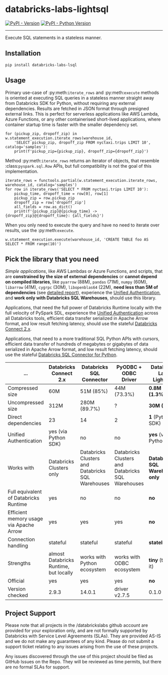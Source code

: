 # databricks-labs-lightsql

[![PyPI - Version](https://img.shields.io/pypi/v/databricks-labs-lightsql.svg)](https://pypi.org/project/databricks-labs-lightsql)
[![PyPI - Python Version](https://img.shields.io/pypi/pyversions/databricks-labs-lightsql.svg)](https://pypi.org/project/databricks-labs-lightsql)

-----

Execute SQL statements in a stateless manner.

## Installation

```console
pip install databricks-labs-lsql
```

## Usage

Primary use-case of :py:meth:`iterate_rows` and :py:meth:`execute` methods is oriented at executing SQL queries in
a stateless manner straight away from Databricks SDK for Python, without requiring any external dependencies.
Results are fetched in JSON format through presigned external links. This is perfect for serverless applications
like AWS Lambda, Azure Functions, or any other containerised short-lived applications, where container startup
time is faster with the smaller dependency set.

    for (pickup_zip, dropoff_zip) in w.statement_execution.iterate_rows(warehouse_id,
        'SELECT pickup_zip, dropoff_zip FROM nyctaxi.trips LIMIT 10', catalog='samples'):
        print(f'pickup_zip={pickup_zip}, dropoff_zip={dropoff_zip}')

Method :py:meth:`iterate_rows` returns an iterator of objects, that resemble :class:`pyspark.sql.Row` APIs, but full
compatibility is not the goal of this implementation.

    iterate_rows = functools.partial(w.statement_execution.iterate_rows, warehouse_id, catalog='samples')
    for row in iterate_rows('SELECT * FROM nyctaxi.trips LIMIT 10'):
        pickup_time, dropoff_time = row[0], row[1]
        pickup_zip = row.pickup_zip
        dropoff_zip = row['dropoff_zip']
        all_fields = row.as_dict()
        print(f'{pickup_zip}@{pickup_time} -> {dropoff_zip}@{dropoff_time}: {all_fields}')

When you only need to execute the query and have no need to iterate over results, use the :py:meth:`execute`.

    w.statement_execution.execute(warehouse_id, 'CREATE TABLE foo AS SELECT * FROM range(10)')

## Pick the library that you need

_Simple applications_, like AWS Lambdas or Azure Functions, and scripts, that are **constrained by the size of external 
dependencies** or **cannot depend on compiled libraries**, like `pyarrow` (88M), `pandas` (71M), `numpy` (60M), 
`libarrow` (41M), `cygrpc` (30M), `libopenblas64` (22M), **need less than 5M of dependencies** (see [detailed report](docs/comparison.md)), 
experience the [Unified Authentication](https://docs.databricks.com/en/dev-tools/auth.html#databricks-client-unified-authentication),
and **work only with Databricks SQL Warehouses**, should use this library. 

Applications, that need the full power of Databricks Runtime locally with the full velocity of PySpark SDL, experience
the [Unified Authentication](https://docs.databricks.com/en/dev-tools/auth.html#databricks-client-unified-authentication) 
across all Databricks tools, efficient data transfer serialized in Apache Arrow format, and low result fetching latency, 
should use the stateful [Databricks Connect 2.x](https://docs.databricks.com/en/dev-tools/databricks-connect/index.html).

Applications, that need to a more traditional SQL Python APIs with cursors, efficient data transfer of hundreds of
megabytes or gigabytes of data serialized in Apache Arrow format, and low result fetching latency, should use
the stateful [Databricks SQL Connector for Python](https://docs.databricks.com/en/dev-tools/python-sql-connector.html).

| ...                                     | Databricks Connect 2.x                 | Databricks SQL Connector                          | PyODBC + ODBC Driver                              | Databricks Labs LightSQL           |
|-----------------------------------------|----------------------------------------|---------------------------------------------------|---------------------------------------------------|------------------------------------|
 | Compressed size                         | 60M                                    | 51M (85%)                                         | 44M (73.3%)                                       | **0.8M (1.3%)**                    |
 | Uncompressed size                       | 312M                                   | 280M (89.7%)                                      | ?                                                 | **30M (9.6%)**                     |
 | Direct dependencies                     | 23                                     | 14                                                | 2                                                 | **1** (Python SDK)                 |
 | Unified Authentication                  | yes (via Python SDK)                   | no                                                | no                                                | **yes** (via Python SDK)           |
 | Works with                              | Databricks Clusters only               | Databricks Clusters and Databricks SQL Warehouses | Databricks Clusters and Databricks SQL Warehouses | **Databricks SQL Warehouses only** |
 | Full equivalent of Databricks Runtime   | yes                                    | no                                                | no                                                | **no**                             |
 | Efficient memory usage via Apache Arrow | yes                                    | yes                                               | yes                                               | **no**                             |
 | Connection handling                     | stateful                               | stateful                                          | stateful                                          | **stateless**                      |
 | Strengths                               | almost Databricks Runtime, but locally | works with Python ecosystem                       | works with ODBC ecosystem                         | **tiny** (that's it)               |
 | Official                                | yes                                    | yes                                               | yes                                               | **no**                             |
 | Version checked                         | 2.9.3                                  | 14.0.1                                            | driver v2.7.5                                     | 0.1.0                              |

## Project Support
Please note that all projects in the /databrickslabs github account are provided for your exploration only, and are not formally supported by Databricks with Service Level Agreements (SLAs).  They are provided AS-IS and we do not make any guarantees of any kind.  Please do not submit a support ticket relating to any issues arising from the use of these projects.

Any issues discovered through the use of this project should be filed as GitHub Issues on the Repo.  They will be reviewed as time permits, but there are no formal SLAs for support.
